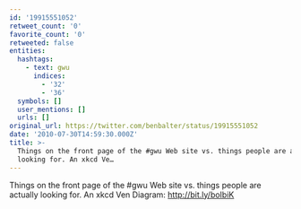 ```yaml
---
id: '19915551052'
retweet_count: '0'
favorite_count: '0'
retweeted: false
entities:
  hashtags:
    - text: gwu
      indices:
        - '32'
        - '36'
  symbols: []
  user_mentions: []
  urls: []
original_url: https://twitter.com/benbalter/status/19915551052
date: '2010-07-30T14:59:30.000Z'
title: >-
  Things on the front page of the #gwu Web site vs. things people are actually
  looking for. An xkcd Ve…
---
```


Things on the front page of the #gwu Web site vs. things people are actually looking for. An xkcd Ven Diagram: http://bit.ly/boIbiK